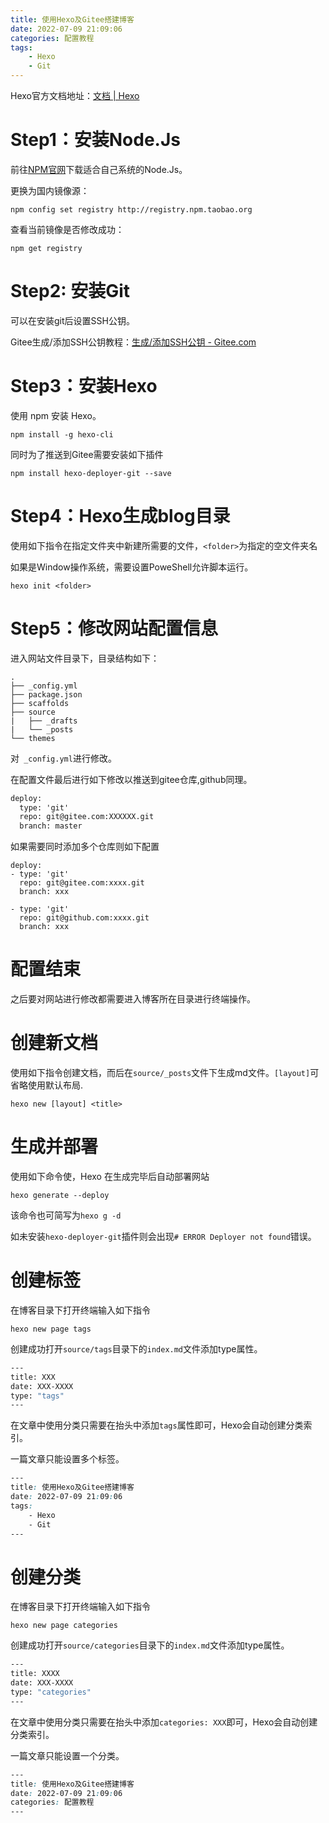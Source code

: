 ```yaml
---
title: 使用Hexo及Gitee搭建博客
date: 2022-07-09 21:09:06
categories: 配置教程
tags: 
    - Hexo
    - Git
---
```


 Hexo官方文档地址：[文档 | Hexo](https://hexo.io/zh-cn/docs/)

# Step1：安装Node.Js

前往[NPM官网]([nodejs.org](https://nodejs.org/))下载适合自己系统的Node.Js。

更换为国内镜像源：

```shell
npm config set registry http://registry.npm.taobao.org
```

查看当前镜像是否修改成功：

```shell
npm get registry
```

# Step2: 安装Git

可以在安装git后设置SSH公钥。

Gitee生成/添加SSH公钥教程：[生成/添加SSH公钥 - Gitee.com](https://gitee.com/help/articles/4181#article-header0)

# Step3：安装Hexo

使用 npm 安装 Hexo。

```shell
npm install -g hexo-cli
```

同时为了推送到Gitee需要安装如下插件

```shell
npm install hexo-deployer-git --save
```

# Step4：Hexo生成blog目录

使用如下指令在指定文件夹中新建所需要的文件，`<folder>`为指定的空文件夹名

如果是Window操作系统，需要设置PoweShell允许脚本运行。

```shell
hexo init <folder>
```

# Step5：修改网站配置信息

进入网站文件目录下，目录结构如下：

```textile
.
├── _config.yml
├── package.json
├── scaffolds
├── source
|   ├── _drafts
|   └── _posts
└── themes
```

对` _config.yml`进行修改。

在配置文件最后进行如下修改以推送到gitee仓库,github同理。

```xml
deploy:
  type: 'git'
  repo: git@gitee.com:XXXXXX.git
  branch: master
```

如果需要同时添加多个仓库则如下配置

```xml-doc
deploy:
- type: 'git'
  repo: git@gitee.com:xxxx.git
  branch: xxx

- type: 'git'
  repo: git@github.com:xxxx.git
  branch: xxx
```

# 配置结束

之后要对网站进行修改都需要进入博客所在目录进行终端操作。

# 创建新文档

使用如下指令创建文档，而后在`source/_posts`文件下生成md文件。`[layout]`可省略使用默认布局.

```shell
hexo new [layout] <title>
```

# 生成并部署

使用如下命令使，Hexo 在生成完毕后自动部署网站

```shell
hexo generate --deploy
```

该命令也可简写为`hexo g -d`

如未安装`hexo-deployer-git`插件则会出现`# ERROR Deployer not found`错误。

# 创建标签

在博客目录下打开终端输入如下指令

```shell
hexo new page tags
```

创建成功打开`source/tags`目录下的`index.md`文件添加type属性。

```bash
---
title: XXX
date: XXX-XXXX
type: "tags"
---
```

在文章中使用分类只需要在抬头中添加`tags`属性即可，Hexo会自动创建分类索引。

一篇文章只能设置多个标签。

```css
---
title: 使用Hexo及Gitee搭建博客
date: 2022-07-09 21:09:06
tags: 
    - Hexo
    - Git
---
```

# 创建分类

在博客目录下打开终端输入如下指令

```shell
hexo new page categories
```

创建成功打开`source/categories`目录下的`index.md`文件添加type属性。

```bash
---
title: XXXX
date: XXX-XXXX
type: "categories"
---
```

在文章中使用分类只需要在抬头中添加`categories: XXX`即可，Hexo会自动创建分类索引。

一篇文章只能设置一个分类。

```css
---
title: 使用Hexo及Gitee搭建博客
date: 2022-07-09 21:09:06
categories: 配置教程
---
```
